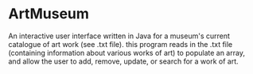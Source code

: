 # ArtMuseum
An interactive user interface written in Java for a museum's current catalogue of art work (see .txt file). this program reads in the .txt file (containing information about various works of art) to populate an array, and allow the user to add, remove, update, or search for a work of art.
